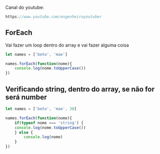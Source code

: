 Canal do youtube:

```js
https://www.youtube.com/engenheiroyoutuber
```

## ForEach

Vai fazer um loop dentro do array e vai fazer alguma coisa

```js
let names = ['beto', 'mae']

names.forEach(function(nome){
    console.log(nome.toUpperCase())
})
```
## Verificando string, dentro do array, se não for será number

```js
let names = ['beto', 'mae', 30]

names.forEach(function(nome){
    if(typeof nome === 'string') {
    console.log(nome.toUpperCase())    
    } else {
        console.log(nome)
    }
})
```